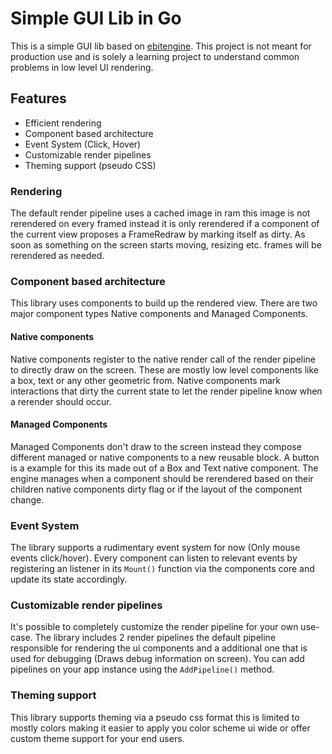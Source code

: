 # Simple GUI Lib in Go

This is a simple GUI lib based on [ebitengine](https://ebitengine.org/).
This project is not meant for production use and is solely a learning project to understand
common problems in low level UI rendering.

## Features
- Efficient rendering
- Component based architecture
- Event System (Click, Hover)
- Customizable render pipelines
- Theming support (pseudo CSS)

### Rendering
The default render pipeline uses a cached image in ram this image is not rerendered on every framed
instead it is only rerendered if a component of the current view proposes a FrameRedraw by marking itself as dirty.
As soon as something on the screen starts moving, resizing etc. frames will be rerendered as needed.

### Component based architecture
This library uses components to build up the rendered view. 
There are two major component types Native components and Managed Components.

#### Native components
Native components register to the native render call of the render pipeline to 
directly draw on the screen. These are mostly low level components like a box, text
or any other geometric from. Native components mark interactions that dirty the current state 
to let the render pipeline know when a rerender should occur.

#### Managed Components
Managed Components don't draw to the screen instead they compose different managed or native components
to a new reusable block. A button is a example for this its made out of a Box and Text native component.
The engine manages when a component should be rerendered based on their children native components dirty flag or if the layout of the
component change.

### Event System
The library supports a rudimentary event system for now (Only mouse events click/hover).
Every component can listen to relevant events by registering an listener in its `Mount()` function via the components 
core and update its state accordingly.

### Customizable render pipelines
It's possible to completely customize the render pipeline for your own use-case. The library includes 2 render pipelines
the default pipeline responsible for rendering the ui components and a additional one that is used for debugging (Draws debug information on screen).
You can add pipelines on your app instance using the `AddPipeline()` method.

### Theming support
This library supports theming via a pseudo css format this is limited to mostly colors making it easier to apply
you color scheme ui wide or offer custom theme support for your end users.